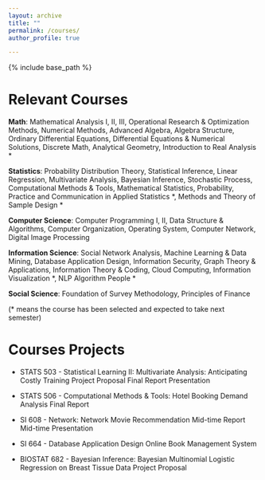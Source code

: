 ```yaml
---
layout: archive
title: ""
permalink: /courses/
author_profile: true

---
```


{% include base_path %}

# Relevant Courses

**Math**: Mathematical Analysis I, II, III, Operational Research & Optimization Methods, Numerical Methods, Advanced Algebra, Algebra Structure, Ordinary Differential Equations, Differential Equations & Numerical Solutions, Discrete Math, Analytical Geometry, Introduction to Real Analysis \* 


**Statistics**: Probability Distribution Theory, Statistical Inference, Linear Regression, Multivariate Analysis, Bayesian Inference, Stochastic Process, Computational Methods & Tools, Mathematical Statistics, Probability,  Practice and Communication in Applied Statistics \*, Methods and Theory of Sample Design \*


**Computer Science**: Computer Programming I, II, Data Structure & Algorithms, Computer Organization, Operating System, Computer Network,  Digital Image Processing


**Information Science**: Social Network Analysis, Machine Learning & Data Mining, Database Application Design, Information Security, Graph Theory & Applications, Information Theory & Coding, Cloud Computing, Information Visualization \*, NLP Algorithm People \*


**Social Science**: Foundation of Survey Methodology, Principles of Finance

(\* means the course has been selected and expected to take next semester)

# Courses Projects
- STATS 503 - Statistical Learning II: Multivariate Analysis: Anticipating Costly Training
   <a onclick='window.open("https://drive.google.com/file/d/15oTkE94LM4cGMkxEBG1obUCb4A3J8bXN/view?usp=sharing","_blank")'>Project Proposal</a>
 <a onclick='window.open("https://drive.google.com/file/d/1w8QRL4-cM2s3foCYpxxTjD6ga0Yj2eZ8/view?usp=sharing","_blank")'>Final Report</a>
  <a onclick='window.open("https://drive.google.com/file/d/1ioNUYN_rVoGi8Djb2rBF_pfD0cVzATGL/view?usp=sharing","_blank")'>Presentation</a>

- STATS 506 - Computational Methods & Tools: Hotel Booking Demand Analysis
<a onclick='window.open("https://drive.google.com/file/d/1wiSBqJpB3uN9R4laoNjtnBUcRvombfLf/view?usp=sharing","_blank")'>Final Report</a>

- SI 608 - Network: Network Movie Recommendation
<a onclick='window.open("https://drive.google.com/file/d/1PLqBnn77fQsWeHWGTD5VMTNsajndTTTb/view?usp=sharing","_blank")'>Mid-time Report</a>
  <a onclick='window.open("https://drive.google.com/file/d/1-QfXc0oS76Lq3wHSudExWD7cMOD2xepO/view?usp=sharing","_blank")'> Mid-time Presentation</a>

- SI 664 - Database Application Design
<a onclick='window.open("https://yumiaohui.pythonanywhere.com/catalog/","_blank")'>Online Book Management System</a>

- BIOSTAT 682 - Bayesian Inference: Bayesian
Multinomial Logistic Regression on Breast Tissue Data
<a onclick='window.open("https://drive.google.com/file/d/1ZOajmE5PeScEPQgkqlU6nDizIlENjDQ8/view?usp=sharing","_blank")'>Project Proposal</a>



